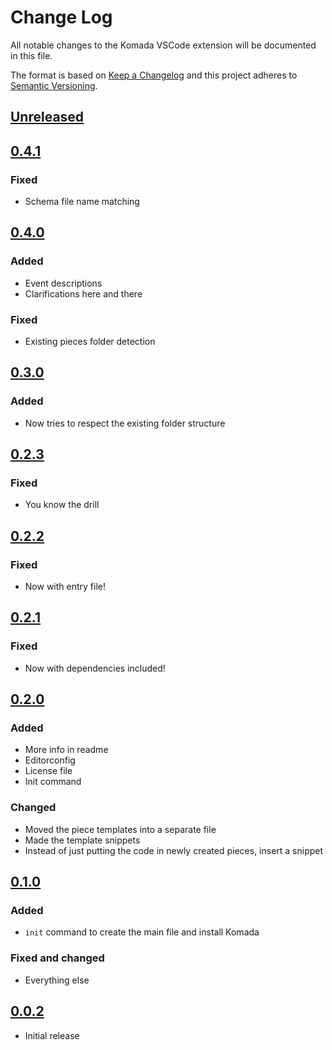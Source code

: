 # Change Log

All notable changes to the Komada VSCode extension will be documented in this file.

The format is based on [Keep a Changelog](http://keepachangelog.com/en/1.0.0/) and this project adheres to [Semantic Versioning](http://semver.org/spec/v2.0.0.html).

## [Unreleased]

## [0.4.1]

### Fixed

- Schema file name matching

## [0.4.0]

### Added

- Event descriptions
- Clarifications here and there

### Fixed

- Existing pieces folder detection

## [0.3.0]

### Added

- Now tries to respect the existing folder structure

## [0.2.3]

### Fixed

- You know the drill

## [0.2.2]

### Fixed

- Now with entry file!

## [0.2.1]

### Fixed

- Now with dependencies included!

## [0.2.0]

### Added

- More info in readme
- Editorconfig
- License file
- Init command

### Changed

- Moved the piece templates into a separate file
- Made the template snippets
- Instead of just putting the code in newly created pieces, insert a snippet

## [0.1.0]

### Added

- `init` command to create the main file and install Komada

### Fixed and changed

- Everything else

## [0.0.2]

- Initial release

[Unreleased]: https://github.com/dada1134/komada-helper/compare/HEAD...0.4.1
[0.4.1]: https://github.com/dada1134/komada-helper/compare/0.4.0...0.4.1
[0.4.0]: https://github.com/dada1134/komada-helper/compare/0.3.0...0.4.0
[0.3.0]: https://github.com/dada1134/komada-helper/compare/0.2.3...0.3.0
[0.2.3]: https://github.com/dada1134/komada-helper/compare/0.2.2...0.2.3
[0.2.2]: https://github.com/dada1134/komada-helper/compare/0.2.1...0.2.2
[0.2.1]: https://github.com/dada1134/komada-helper/compare/0.2.0...0.2.1
[0.2.0]: https://github.com/dada1134/komada-helper/compare/0.1.0...0.2.0
[0.1.0]: https://github.com/dada1134/komada-helper/compare/0.0.2...0.1.0
[0.0.2]: https://github.com/dada1134/komada-helper/tree/0.0.2